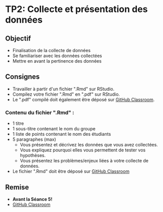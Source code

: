 # TP2: Collecte et présentation des données

## Objectif
- Finalisation de la collecte de données
- Se familiariser avec les données collectées
- Mettre en avant la pertinence des données

## Consignes
- Travailler à partir d'un fichier ".Rmd" sur RStudio.
- Compilez votre fichier ".Rmd" en ".pdf" sur RStudio.
- Le ".pdf" compilé doit également être déposé sur [GitHub Classroom](https://classroom.github.com/classrooms).

### Contenu du fichier ".Rmd" :
- 1 titre
- 1 sous-titre contenant le nom du groupe
- 1 liste de points contenant le nom des étudiants
- 5 paragraphes (max)
    - Vous présentez et décrivez les données que vous avez collectées.
    - Vous expliquez pourquoi elles vous permettent de tester vos hypothèses.
    - Vous présentez les problèmes/enjeux liées à votre collecte de données.
- Le fichier ".Rmd" doit être déposé sur [GitHub Classroom](https://classroom.github.com/classrooms)

## Remise
- **Avant la Séance 5!**
- [GitHub Classroom](https://classroom.github.com/classrooms)

